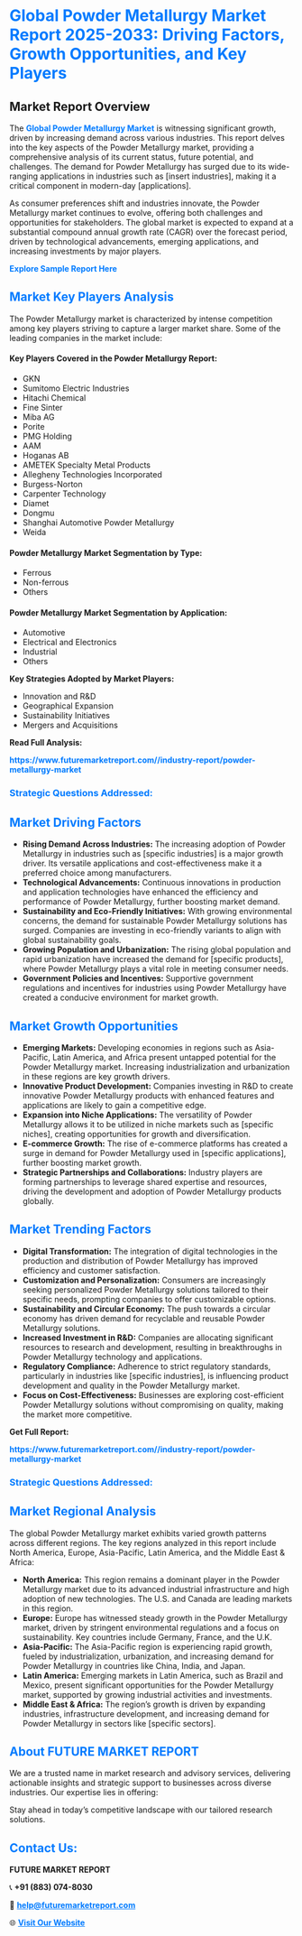 <h1 style="color: #007BFF;">Global Powder Metallurgy Market Report 2025-2033: Driving Factors, Growth Opportunities, and Key Players</h1>

<section id="overview">
<h2>Market Report Overview</h2>
<p>The <a href="https://www.futuremarketreport.com//industry-report/powder-metallurgy-market" style="color: #007BFF; text-decoration: none;"><strong>Global Powder Metallurgy Market</strong></a> is witnessing significant growth, driven by increasing demand across various industries. This report delves into the key aspects of the Powder Metallurgy market, providing a comprehensive analysis of its current status, future potential, and challenges. The demand for Powder Metallurgy has surged due to its wide-ranging applications in industries such as [insert industries], making it a critical component in modern-day [applications].</p>
<p>As consumer preferences shift and industries innovate, the Powder Metallurgy market continues to evolve, offering both challenges and opportunities for stakeholders. The global market is expected to expand at a substantial compound annual growth rate (CAGR) over the forecast period, driven by technological advancements, emerging applications, and increasing investments by major players.</p>
</section>

<section id="overview">
<p><a href="https://www.futuremarketreport.com//request-sample/reportId=55194" style="color: #007BFF; text-decoration: none;"><strong>Explore Sample Report Here</strong></a></p>
</section>

<section id="key-players">
<h2 style="color: #007BFF;">Market Key Players Analysis</h2>
<p>The Powder Metallurgy market is characterized by intense competition among key players striving to capture a larger market share. Some of the leading companies in the market include:</p>
<h4>Key Players Covered in the Powder Metallurgy Report:</h4>
<ul><li>GKN</li><li>Sumitomo Electric Industries</li><li>Hitachi Chemical</li><li>Fine Sinter</li><li>Miba AG</li><li>Porite</li><li>PMG Holding</li><li>AAM</li><li>Hoganas AB</li><li>AMETEK Specialty Metal Products</li><li>Allegheny Technologies Incorporated</li><li>Burgess-Norton</li><li>Carpenter Technology</li><li>Diamet</li><li>Dongmu</li><li>Shanghai Automotive Powder Metallurgy</li><li>Weida</li></ul>
<h4>Powder Metallurgy Market Segmentation by Type:</h4>
<ul><li>Ferrous</li><li>Non-ferrous</li><li>Others</li></ul>

<h4>Powder Metallurgy Market Segmentation by Application:</h4>
<ul><li>Automotive</li><li>Electrical and Electronics</li><li>Industrial</li><li>Others</li></ul>
<p><strong>Key Strategies Adopted by Market Players:</strong></p>
<ul>
<li>Innovation and R&D</li>
<li>Geographical Expansion</li>
<li>Sustainability Initiatives</li>
<li>Mergers and Acquisitions</li>
</ul>
</section>

<section>
<p><strong>Read Full Analysis: </strong></p><a href="https://www.futuremarketreport.com//industry-report/powder-metallurgy-market" style="color: #007BFF; text-decoration: none;"><strong>https://www.futuremarketreport.com//industry-report/powder-metallurgy-market</strong></a>
<h3 style="color: #007BFF;">Strategic Questions Addressed:</h3>
</section>

<section id="driving-factors">
<h2 style="color: #007BFF;">Market Driving Factors</h2>
<ul>
<li><strong>Rising Demand Across Industries:</strong> The increasing adoption of Powder Metallurgy in industries such as [specific industries] is a major growth driver. Its versatile applications and cost-effectiveness make it a preferred choice among manufacturers.</li>
<li><strong>Technological Advancements:</strong> Continuous innovations in production and application technologies have enhanced the efficiency and performance of Powder Metallurgy, further boosting market demand.</li>
<li><strong>Sustainability and Eco-Friendly Initiatives:</strong> With growing environmental concerns, the demand for sustainable Powder Metallurgy solutions has surged. Companies are investing in eco-friendly variants to align with global sustainability goals.</li>
<li><strong>Growing Population and Urbanization:</strong> The rising global population and rapid urbanization have increased the demand for [specific products], where Powder Metallurgy plays a vital role in meeting consumer needs.</li>
<li><strong>Government Policies and Incentives:</strong> Supportive government regulations and incentives for industries using Powder Metallurgy have created a conducive environment for market growth.</li>
</ul>
</section>

<section id="growth-opportunities">
<h2 style="color: #007BFF;">Market Growth Opportunities</h2>
<ul>
<li><strong>Emerging Markets:</strong> Developing economies in regions such as Asia-Pacific, Latin America, and Africa present untapped potential for the Powder Metallurgy market. Increasing industrialization and urbanization in these regions are key growth drivers.</li>
<li><strong>Innovative Product Development:</strong> Companies investing in R&D to create innovative Powder Metallurgy products with enhanced features and applications are likely to gain a competitive edge.</li>
<li><strong>Expansion into Niche Applications:</strong> The versatility of Powder Metallurgy allows it to be utilized in niche markets such as [specific niches], creating opportunities for growth and diversification.</li>
<li><strong>E-commerce Growth:</strong> The rise of e-commerce platforms has created a surge in demand for Powder Metallurgy used in [specific applications], further boosting market growth.</li>
<li><strong>Strategic Partnerships and Collaborations:</strong> Industry players are forming partnerships to leverage shared expertise and resources, driving the development and adoption of Powder Metallurgy products globally.</li>
</ul>
</section>

<section id="trending-factors">
<h2 style="color: #007BFF;">Market Trending Factors</h2>
<ul>
<li><strong>Digital Transformation:</strong> The integration of digital technologies in the production and distribution of Powder Metallurgy has improved efficiency and customer satisfaction.</li>
<li><strong>Customization and Personalization:</strong> Consumers are increasingly seeking personalized Powder Metallurgy solutions tailored to their specific needs, prompting companies to offer customizable options.</li>
<li><strong>Sustainability and Circular Economy:</strong> The push towards a circular economy has driven demand for recyclable and reusable Powder Metallurgy solutions.</li>
<li><strong>Increased Investment in R&D:</strong> Companies are allocating significant resources to research and development, resulting in breakthroughs in Powder Metallurgy technology and applications.</li>
<li><strong>Regulatory Compliance:</strong> Adherence to strict regulatory standards, particularly in industries like [specific industries], is influencing product development and quality in the Powder Metallurgy market.</li>
<li><strong>Focus on Cost-Effectiveness:</strong> Businesses are exploring cost-efficient Powder Metallurgy solutions without compromising on quality, making the market more competitive.</li>
</ul>
</section>

<section>
<p><strong>Get Full Report: </strong></p><a href="https://www.futuremarketreport.com//industry-report/powder-metallurgy-market" style="color: #007BFF; text-decoration: none;"><strong>https://www.futuremarketreport.com//industry-report/powder-metallurgy-market</strong></a>
<h3 style="color: #007BFF;">Strategic Questions Addressed:</h3>
</section>


<section id="regional-analysis">
<h2 style="color: #007BFF;">Market Regional Analysis</h2>
<p>The global Powder Metallurgy market exhibits varied growth patterns across different regions. The key regions analyzed in this report include North America, Europe, Asia-Pacific, Latin America, and the Middle East & Africa:</p>
<ul>
<li><strong>North America:</strong> This region remains a dominant player in the Powder Metallurgy market due to its advanced industrial infrastructure and high adoption of new technologies. The U.S. and Canada are leading markets in this region.</li>
<li><strong>Europe:</strong> Europe has witnessed steady growth in the Powder Metallurgy market, driven by stringent environmental regulations and a focus on sustainability. Key countries include Germany, France, and the U.K.</li>
<li><strong>Asia-Pacific:</strong> The Asia-Pacific region is experiencing rapid growth, fueled by industrialization, urbanization, and increasing demand for Powder Metallurgy in countries like China, India, and Japan.</li>
<li><strong>Latin America:</strong> Emerging markets in Latin America, such as Brazil and Mexico, present significant opportunities for the Powder Metallurgy market, supported by growing industrial activities and investments.</li>
<li><strong>Middle East & Africa:</strong> The region’s growth is driven by expanding industries, infrastructure development, and increasing demand for Powder Metallurgy in sectors like [specific sectors].</li>
</ul>
</section>

<footer>
<h2 style="color: #007BFF;">About FUTURE MARKET REPORT</h2>
<p>We are a trusted name in market research and advisory services, delivering actionable insights and strategic support to businesses across diverse industries. Our expertise lies in offering:</p>

<p>Stay ahead in today’s competitive landscape with our tailored research solutions.</p>

<h2 style="color: #007BFF;">Contact Us:</h2>
<p><strong>FUTURE MARKET REPORT</strong></p>
<p>📞 <strong>+91 (883) 074-8030</strong></p>
<p>📧 <strong><a href="mailto:help@futuremarketreport.com" style="color: #007BFF;">help@futuremarketreport.com</a></strong></p>
<p>🌐 <strong><a href="https://www.futuremarketreport.com/" style="color: #007BFF;">Visit Our Website</a></strong></p>
</footer>